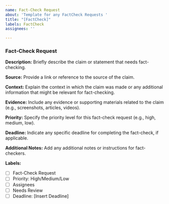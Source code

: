 ```yaml
---
name: Fact-Check Request
about: 'Template for any FactCheck Requests '
title: "[FactCheck]"
labels: FactCheck
assignees: ''

---
```


### Fact-Check Request

**Description:**
Briefly describe the claim or statement that needs fact-checking.

**Source:**
Provide a link or reference to the source of the claim.

**Context:**
Explain the context in which the claim was made or any additional information that might be relevant for fact-checking.

**Evidence:**
Include any evidence or supporting materials related to the claim (e.g., screenshots, articles, videos).

**Priority:**
Specify the priority level for this fact-check request (e.g., high, medium, low).

**Deadline:**
Indicate any specific deadline for completing the fact-check, if applicable.

**Additional Notes:**
Add any additional notes or instructions for fact-checkers.

**Labels:**
- [ ] Fact-Check Request
- [ ] Priority: High/Medium/Low
- [ ] Assignees
- [ ] Needs Review
- [ ] Deadline: [Insert Deadline]
